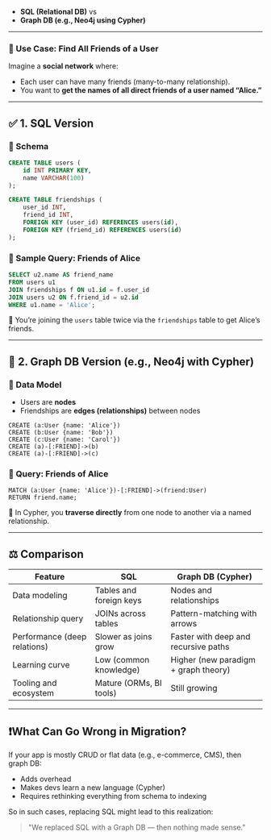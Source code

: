 * **SQL (Relational DB)** vs
* **Graph DB (e.g., Neo4j using Cypher)**

---

### 🧩 Use Case: Find All Friends of a User

Imagine a **social network** where:

* Each user can have many friends (many-to-many relationship).
* You want to **get the names of all direct friends of a user named “Alice.”**

---

## ✅ 1. SQL Version

### 📌 Schema

```sql
CREATE TABLE users (
    id INT PRIMARY KEY,
    name VARCHAR(100)
);

CREATE TABLE friendships (
    user_id INT,
    friend_id INT,
    FOREIGN KEY (user_id) REFERENCES users(id),
    FOREIGN KEY (friend_id) REFERENCES users(id)
);
```

### 📌 Sample Query: Friends of Alice

```sql
SELECT u2.name AS friend_name
FROM users u1
JOIN friendships f ON u1.id = f.user_id
JOIN users u2 ON f.friend_id = u2.id
WHERE u1.name = 'Alice';
```

🧠 You’re joining the `users` table twice via the `friendships` table to get Alice’s friends.

---

## 🔁 2. Graph DB Version (e.g., Neo4j with Cypher)

### 📌 Data Model

* Users are **nodes**
* Friendships are **edges (relationships)** between nodes

```cypher
CREATE (a:User {name: 'Alice'})
CREATE (b:User {name: 'Bob'})
CREATE (c:User {name: 'Carol'})
CREATE (a)-[:FRIEND]->(b)
CREATE (a)-[:FRIEND]->(c)
```

### 📌 Query: Friends of Alice

```cypher
MATCH (a:User {name: 'Alice'})-[:FRIEND]->(friend:User)
RETURN friend.name;
```

🧠 In Cypher, you **traverse directly** from one node to another via a named relationship.

---

## ⚖️ Comparison

| Feature                      | SQL                     | Graph DB (Cypher)                    |
| ---------------------------- | ----------------------- | ------------------------------------ |
| Data modeling                | Tables and foreign keys | Nodes and relationships              |
| Relationship query           | JOINs across tables     | Pattern-matching with arrows         |
| Performance (deep relations) | Slower as joins grow    | Faster with deep and recursive paths |
| Learning curve               | Low (common knowledge)  | Higher (new paradigm + graph theory) |
| Tooling and ecosystem        | Mature (ORMs, BI tools) | Still growing                        |

---

## ❗️What Can Go Wrong in Migration?

If your app is mostly CRUD or flat data (e.g., e-commerce, CMS), then graph DB:

* Adds overhead
* Makes devs learn a new language (Cypher)
* Requires rethinking everything from schema to indexing

So in such cases, replacing SQL might lead to this realization:

> "We replaced SQL with a Graph DB — then nothing made sense."

